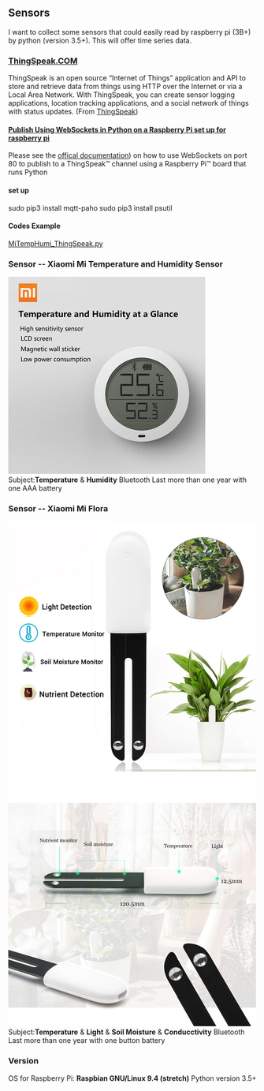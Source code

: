 ## Sensors
I want to collect some sensors that could easily read by raspberry pi (3B+) by python (version 3.5+). This will offer time series data.

### [ThingSpeak.COM](https://github.com/iobridge/thingspeak)
ThingSpeak is an open source “Internet of Things” application and API to store and retrieve data from things using HTTP over the Internet or via a Local Area Network. With ThingSpeak, you can create sensor logging applications, location tracking applications, and a social network of things with status updates. (From [ThingSpeak](https://github.com/iobridge/thingspeak/blob/master/README.textile))

#### [Publish Using WebSockets in Python on a Raspberry Pi  set up for raspberry pi](https://www.mathworks.com/help/thingspeak/use-raspberry-pi-board-that-runs-python-websockets-to-publish-to-a-channel.html)

Please see the [offical documentation](https://www.mathworks.com/help/thingspeak/use-raspberry-pi-board-that-runs-python-websockets-to-publish-to-a-channel.html)) on how to use WebSockets on port 80 to publish to a ThingSpeak™ channel using a Raspberry Pi™ board that runs Python

#### set up
sudo pip3 install mqtt-paho
sudo pip3 install psutil

#### Codes Example 
[MiTempHumi_ThingSpeak.py](/Sensors/MiTemperatureHumiditySensor/MiTempHumi_ThingSpeak.py)

### Sensor -- Xiaomi Mi Temperature and Humidity Sensor
![Xiaomi Mi Temperature and Humidity Sensor](/figures/Mi-Temperature-Humidity-Sensor.jpg)
Subject:**Temperature** & **Humidity** 
Bluetooth
Last more than one year with one AAA battery


### Sensor -- Xiaomi Mi Flora
![Xiaomi Mi Flora](/figures/MiFlora.jpg)
Subject:**Temperature** & **Light** & **Soil Moisture** & **Conducctivity**
Bluetooth
Last more than one year with one button battery

### Version
OS for Raspberry Pi: **Raspbian GNU/Linux 9.4 (stretch)**
Python version 3.5+
